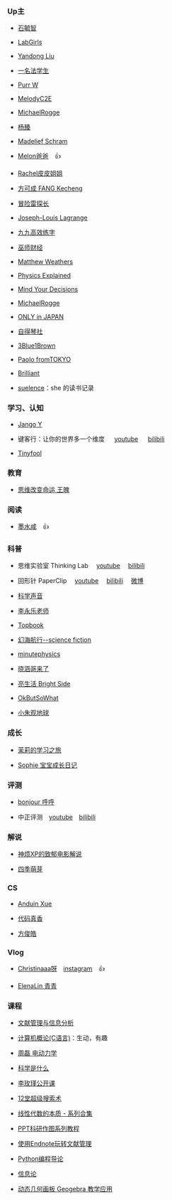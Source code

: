 ### Up主

- [石毓智](https://www.youtube.com/channel/UCtBe31z9V1CuaoGKKMww-Fg/videos)

- [LabGirls](https://www.youtube.com/channel/UC-Ogj6ohLAMx6D4-D6NRABA/videos)

- [Yandong Liu](https://www.youtube.com/channel/UCWzWdvSqnTX7RwExrw2UNSg/videos)

- [一名法学生](https://www.youtube.com/channel/UCnJILJbOeaCL9OszATTXC2Q/videos)

- [Purr W](https://www.youtube.com/channel/UCh-mpS3KICrIhvKZQM7_Zqg/videos)

- [MelodyC2E](https://www.youtube.com/channel/UCcFJRQXU68UFYDupmZeaJOg/videos)

- [MichaelRogge](https://www.youtube.com/channel/UCSoPLkmWb7wLC3OXDWCietA/videos)

- [杨臻](https://www.youtube.com/channel/UCwi6FaeM7KK6czXygiA2G0w/videos)

- [Madelief Schram](https://www.youtube.com/channel/UC0cJHLIugWfd0eGIitA3ZDw/featured)

- [Melon爸爸](https://www.youtube.com/channel/UCz2M8fFtkQE8gzdK8OrHXkQ)&emsp;👍

- [Rachel皮皮姐姐](https://www.youtube.com/channel/UCCRFK6Mijqg3GBVafO50u1A/featured)

- [方可成 FANG Kecheng](https://www.youtube.com/channel/UCFsbHZ_mIFElwDxypEZjKWA)

- [冒险雷探长](https://www.youtube.com/channel/UC-x-90EoRqiEHMJFavFETPQ)

- [Joseph-Louis Lagrange](https://www.youtube.com/channel/UC6_yO5_oQfwelde0uEKiSZg/featured)

- [九九高效练字](https://www.youtube.com/channel/UCJY4kPlB5Q3BUkm2204K_Cg)

- [巫师财经](https://www.youtube.com/channel/UC55ahPQ7m5iJdVWcOfmuE6g)

- [Matthew Weathers](https://www.youtube.com/channel/UCGS_2Mqg-ZzRL4Y73mg65NA)

- [Physics Explained](https://www.youtube.com/channel/UCIZ5ZOeiXYbmKTl_85ghNPw)

- [Mind Your Decisions](https://www.youtube.com/channel/UCHnj59g7jezwTy5GeL8EA_g)

- [MichaelRogge](https://www.youtube.com/channel/UCSoPLkmWb7wLC3OXDWCietA)

- [ONLY in JAPAN](https://www.youtube.com/channel/UCVmz3n15U7S52xShN8NCzsw)

- [自得琴社](https://www.youtube.com/channel/UCltmf0pqjXyLtNsF2vek_wQ)

- [3Blue1Brown](https://www.youtube.com/channel/UCYO_jab_esuFRV4b17AJtAw)

- [Paolo fromTOKYO](https://www.youtube.com/channel/UCixD9UbKvDxzGNiPC_fgHyA)

- [Brilliant](https://www.youtube.com/channel/UCzfS1dvWgkCQppv31mRvxqw)

- [suelence](https://space.bilibili.com/10948471/)：she 的读书记录

### 学习、认知

- [Jango Y](https://www.youtube.com/channel/UCUrJvRXzVBOYtHBs9fDnJEw/videos)

- 键客行：让你的世界多一个维度 &emsp; [youtube](https://www.youtube.com/channel/UChjYHZ3yGQucOFw14BNnTqw/videos) &emsp; [bilibili](https://space.bilibili.com/43582057)

- [Tinyfool](https://www.youtube.com/channel/UCrTZu-oDZtnfJ-YIK3V9NLw/videos)

### 教育

- [思维改变命运 王魄](https://www.youtube.com/channel/UCK5qc9_Dz4L6Q6smjdXezgA/videos)

### 阅读

- [墨水咸](https://www.youtube.com/channel/UCOpYdzhf-mtb9Rm5GEcJJMg)&emsp;👍

### 科普

- 思维实验室 Thinking Lab &emsp;[youtube](https://www.youtube.com/channel/UC5JA87f6nk-4q8t5DmKtJVQ)&emsp; [bilibili](https://space.bilibili.com/14583962)

- 回形针 PaperClip &emsp;[youtube](https://www.youtube.com/channel/UCUGJ-yKqQHl4FSZwUmGpiUg/featured)&emsp; [bilibili](https://space.bilibili.com/258150656/)&emsp; [微博](https://weibo.com/u/6414205745?is_hot=1)

- [科学声音](https://www.youtube.com/channel/UCUBhobCkTLhgfUNRAgHSYmw/videos)

- [李永乐老师](https://www.youtube.com/channel/UCSs4A6HYKmHA2MG_0z-F0xw/videos)

- [Topbook](https://www.youtube.com/channel/UC7X-DYBtOSAmElgBcKqO-MA/videos)

- [幻海航行--science fiction](https://www.youtube.com/channel/UCp1nO1bgVwks9b5EhKQGVag/featured)

- [minutephysics](https://www.youtube.com/user/minutephysics/community)

- [晓涵哥来了](https://www.youtube.com/channel/UCvoBl4rnVsetDKA_Tdk-jeA)

- [亮生活 Bright Side](https://www.youtube.com/channel/UCCtTgzGzQSWVzCG0xR7U-MQ)

- [OkButSoWhat](https://www.youtube.com/channel/UCE2tB8fPCGoMGAwwBMc7BuQ)

- [小朱观地球](https://space.bilibili.com/128501332/)

### 成长

- [茉莉的学习之旅](https://www.youtube.com/channel/UCdZezdep4L5K8qmiTm-cOQQ/featured)

- [Sophie 宝宝成长日记](https://www.youtube.com/channel/UC8F3dc3Pjtv75ptUTiOdhNg/featured)

### 评测

- [bonjour 呼呼](https://www.youtube.com/channel/UCW9NeKfgO_uMy5-MqLNtiVw/videos)

- 中正评测&emsp;[youtube](https://www.youtube.com/channel/UCojSYgmO_EwKHNHPA9lhykA)&emsp;[bilibili](https://space.bilibili.com/178047796)

### 解说

- [神烦XP的致郁电影解说](https://www.youtube.com/channel/UCKSG0CNQ6Ow4JTKYdQov2cA/videos)

- [四季萌芽](https://www.youtube.com/channel/UCUMzET2JdWLxZGhvTKCIK-A)

### CS

- [Anduin Xue](https://www.youtube.com/channel/UCe1nKo3WGGzyTgDqmTdZzlA/videos)

- [代码真香](https://www.youtube.com/channel/UCmlhPmTdqYhRWwWZWSIBwGw/about)

- [方俊皓](https://www.youtube.com/channel/UCNL9DS0XUFx70CVHI3TOqdw)

### Vlog

- [Christinaaa呀](https://www.youtube.com/channel/UCKNjHc-zIdRa3uY1SmMWfBg)&emsp;[instagram](https://www.instagram.com/christinaaaya/)&emsp;👍

- [ElenaLin 青青](https://www.youtube.com/channel/UCFjqAKR9UVS28ucTNuVTexA/videos)

### 课程

- [文献管理与信息分析](https://www.youtube.com/playlist?list=PLBPbUxsZM4SbQazYWxC9KZBHjLvMJQLEG)

- [计算机概论(C语言)](https://www.bilibili.com/video/av26043975/?p=12)：生动，有趣

- [周磊 电动力学](https://www.youtube.com/playlist?list=PLMhgO-ArH8RuDoNrasXuc8PBd1cv_4_om)

- [科学是什么](https://www.youtube.com/playlist?list=PL2UXTH6p_7LajHB-VjSztJqpsXfqTclex)

- [李玫瑾公开课](https://www.youtube.com/watch?v=Wuhxppx1cL0)

- [12堂超级搜索术](https://www.youtube.com/playlist?list=PLEo_akIUYI3GsqYMg_uqtVm0i01bIyCeU)

- [线性代数的本质 - 系列合集](https://www.bilibili.com/video/av6731067)

- [PPT科研作图系列教程](https://www.youtube.com/playlist?list=PLHgdxQZniYlUnb8Cp3K-xVBJh2LjMuPR1)

- [使用Endnote玩转文献管理](https://www.bilibili.com/video/av50972726/)

- [Python编程导论](https://www.youtube.com/playlist?list=PLX-gabPY3CQTBCKdCRPwjeCYvGOrvaoBU)

- [信息论](https://www.youtube.com/playlist?list=PLlw6wj0Mn7-Le70gNOVS69tfir2PqKPjy)

- [动态几何画板 Geogebra 教学应用](https://www.bilibili.com/video/BV1SE411y713?p=1)